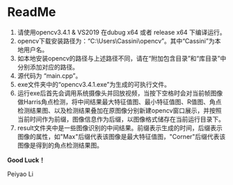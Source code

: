 # ReadMe

1. 请使用opencv3.4.1 & VS2019 在dubug x64 或者 release x64 下编译运行。
2. opencv下载安装路径为：“C:\Users\Cassini\opencv”。其中“Cassini”为本地用户名。
3. 如本地安装opencv的路径与上述路径不同，请在“附加包含目录”和“库目录”中分别添加对应的路径。
3. 源代码为 “main.cpp”。
4. exe文件夹中的“opencv3.4.1.exe”为生成的可执行文件。
5. 运行exe后首先会调用系统摄像头并回放视频，当按下空格时会对当前帧图像做Harris角点检测，将中间结果最大特征值图、最小特征值图、R值图、角点检测结果图、以及检测结果叠加在原图像分别新建opencv窗口展示，并按照当前时间作为前缀，图像信息作为后缀，以图像格式储存在当前运行目录下。
7. result文件夹中是一些图像识别的中间结果。前缀表示生成的时间，后缀表示图像的属性，如"Max"后缀代表该图像是最大特征值图，"Corner"后缀代表该图像是得到的角点检测结果图。



**Good Luck！**

Peiyao Li

